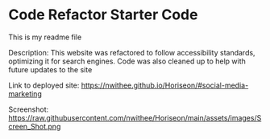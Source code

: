 # Code Refactor Starter Code
This is my readme file

Description:  This website was refactored to follow accessibility standards, optimizing it for search engines.  Code was also cleaned up to help with future updates to the site

Link to deployed site: https://nwithee.github.io/Horiseon/#social-media-marketing


Screenshot: https://raw.githubusercontent.com/nwithee/Horiseon/main/assets/images/Screen_Shot.png